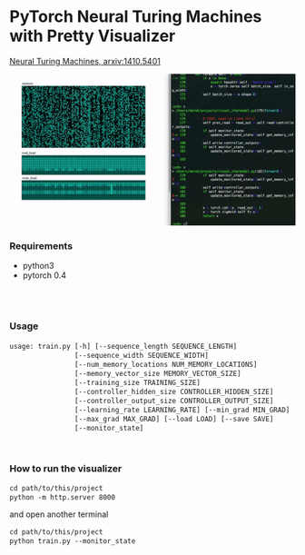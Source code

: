 # PyTorch Neural Turing Machines with Pretty Visualizer
[Neural Turing Machines, arxiv:1410.5401](https://arxiv.org/abs/1410.5401)

![](demo.gif)


### Requirements
- python3
- pytorch 0.4
<br>
<br>

### Usage
```
usage: train.py [-h] [--sequence_length SEQUENCE_LENGTH]
                [--sequence_width SEQUENCE_WIDTH]
                [--num_memory_locations NUM_MEMORY_LOCATIONS]
                [--memory_vector_size MEMORY_VECTOR_SIZE]
                [--training_size TRAINING_SIZE]
                [--controller_hidden_size CONTROLLER_HIDDEN_SIZE]
                [--controller_output_size CONTROLLER_OUTPUT_SIZE]
                [--learning_rate LEARNING_RATE] [--min_grad MIN_GRAD]
                [--max_grad MAX_GRAD] [--load LOAD] [--save SAVE]
                [--monitor_state]
```
<br>

### How to run the visualizer

```
cd path/to/this/project
python -m http.server 8000
```
and open another terminal

```
cd path/to/this/project
python train.py --monitor_state
```